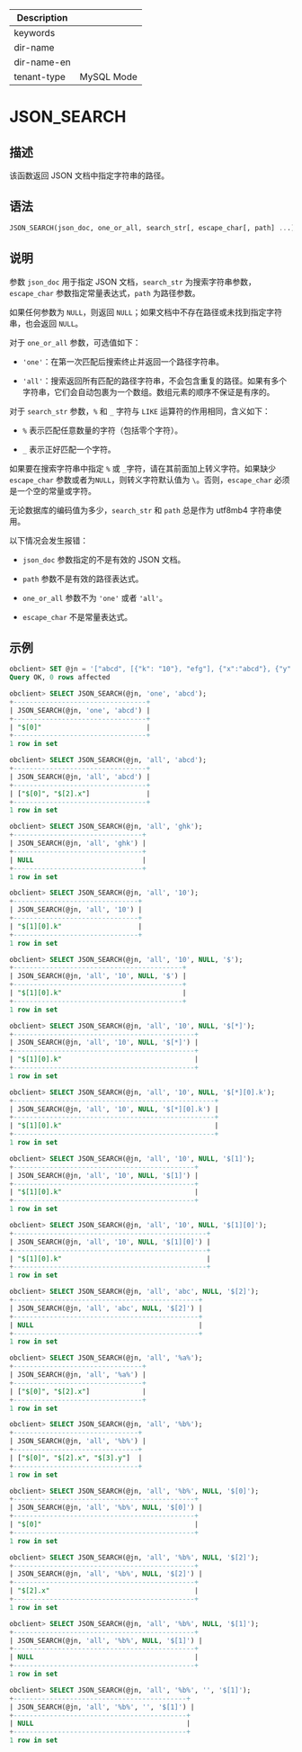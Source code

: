 | Description   |                 |
|---------------|-----------------|
| keywords      |                 |
| dir-name      |                 |
| dir-name-en   |                 |
| tenant-type   | MySQL Mode      |

# JSON_SEARCH

## 描述

该函数返回 JSON 文档中指定字符串的路径。

## 语法

```sql
JSON_SEARCH(json_doc, one_or_all, search_str[, escape_char[, path] ...])
```

## 说明

参数 `json_doc` 用于指定 JSON 文档，`search_str` 为搜索字符串参数，`escape_char` 参数指定常量表达式，`path` 为路径参数。

如果任何参数为 `NULL`，则返回 `NULL`；如果文档中不存在路径或未找到指定字符串，也会返回 `NULL`。

对于 `one_or_all` 参数，可选值如下：

* `'one'`：在第一次匹配后搜索终止并返回一个路径字符串。

* `'all'`：搜索返回所有匹配的路径字符串，不会包含重复的路径。如果有多个字符串，它们会自动包裹为一个数组。数组元素的顺序不保证是有序的。

对于 `search_str` 参数，`%` 和 `_` 字符与 `LIKE` 运算符的作用相同，含义如下：

* `%` 表示匹配任意数量的字符（包括零个字符）。

* `_` 表示正好匹配一个字符。

如果要在搜索字符串中指定 `%` 或 `_`字符，请在其前面加上转义字符。如果缺少 `escape_char` 参数或者为`NULL`，则转义字符默认值为 `\`。否则，`escape_char` 必须是一个空的常量或字符。

无论数据库的编码值为多少，`search_str` 和 `path` 总是作为 utf8mb4 字符串使用。

以下情况会发生报错：

* `json_doc` 参数指定的不是有效的 JSON 文档。

* `path` 参数不是有效的路径表达式。

* `one_or_all` 参数不为 `'one'` 或者 `'all'`。

* `escape_char` 不是常量表达式。

## 示例

```sql
obclient> SET @jn = '["abcd", [{"k": "10"}, "efg"], {"x":"abcd"}, {"y":"cdef"}]';
Query OK, 0 rows affected

obclient> SELECT JSON_SEARCH(@jn, 'one', 'abcd');
+---------------------------------+
| JSON_SEARCH(@jn, 'one', 'abcd') |
+---------------------------------+
| "$[0]"                          |
+---------------------------------+
1 row in set

obclient> SELECT JSON_SEARCH(@jn, 'all', 'abcd');
+---------------------------------+
| JSON_SEARCH(@jn, 'all', 'abcd') |
+---------------------------------+
| ["$[0]", "$[2].x"]              |
+---------------------------------+
1 row in set

obclient> SELECT JSON_SEARCH(@jn, 'all', 'ghk');
+--------------------------------+
| JSON_SEARCH(@jn, 'all', 'ghk') |
+--------------------------------+
| NULL                           |
+--------------------------------+
1 row in set

obclient> SELECT JSON_SEARCH(@jn, 'all', '10');
+-------------------------------+
| JSON_SEARCH(@jn, 'all', '10') |
+-------------------------------+
| "$[1][0].k"                   |
+-------------------------------+
1 row in set

obclient> SELECT JSON_SEARCH(@jn, 'all', '10', NULL, '$');
+------------------------------------------+
| JSON_SEARCH(@jn, 'all', '10', NULL, '$') |
+------------------------------------------+
| "$[1][0].k"                              |
+------------------------------------------+
1 row in set

obclient> SELECT JSON_SEARCH(@jn, 'all', '10', NULL, '$[*]');
+---------------------------------------------+
| JSON_SEARCH(@jn, 'all', '10', NULL, '$[*]') |
+---------------------------------------------+
| "$[1][0].k"                                 |
+---------------------------------------------+
1 row in set

obclient> SELECT JSON_SEARCH(@jn, 'all', '10', NULL, '$[*][0].k');
+--------------------------------------------------+
| JSON_SEARCH(@jn, 'all', '10', NULL, '$[*][0].k') |
+--------------------------------------------------+
| "$[1][0].k"                                      |
+--------------------------------------------------+
1 row in set

obclient> SELECT JSON_SEARCH(@jn, 'all', '10', NULL, '$[1]');
+---------------------------------------------+
| JSON_SEARCH(@jn, 'all', '10', NULL, '$[1]') |
+---------------------------------------------+
| "$[1][0].k"                                 |
+---------------------------------------------+
1 row in set

obclient> SELECT JSON_SEARCH(@jn, 'all', '10', NULL, '$[1][0]');
+------------------------------------------------+
| JSON_SEARCH(@jn, 'all', '10', NULL, '$[1][0]') |
+------------------------------------------------+
| "$[1][0].k"                                    |
+------------------------------------------------+
1 row in set

obclient> SELECT JSON_SEARCH(@jn, 'all', 'abc', NULL, '$[2]');
+----------------------------------------------+
| JSON_SEARCH(@jn, 'all', 'abc', NULL, '$[2]') |
+----------------------------------------------+
| NULL                                         |
+----------------------------------------------+
1 row in set

obclient> SELECT JSON_SEARCH(@jn, 'all', '%a%');
+--------------------------------+
| JSON_SEARCH(@jn, 'all', '%a%') |
+--------------------------------+
| ["$[0]", "$[2].x"]             |
+--------------------------------+
1 row in set

obclient> SELECT JSON_SEARCH(@jn, 'all', '%b%');
+-------------------------------+
| JSON_SEARCH(@jn, 'all', '%b%') |
+-------------------------------+
| ["$[0]", "$[2].x", "$[3].y"]  |
+-------------------------------+
1 row in set

obclient> SELECT JSON_SEARCH(@jn, 'all', '%b%', NULL, '$[0]');
+---------------------------------------------+
| JSON_SEARCH(@jn, 'all', '%b%', NULL, '$[0]') |
+---------------------------------------------+
| "$[0]"                                      |
+---------------------------------------------+
1 row in set

obclient> SELECT JSON_SEARCH(@jn, 'all', '%b%', NULL, '$[2]');
+---------------------------------------------+
| JSON_SEARCH(@jn, 'all', '%b%', NULL, '$[2]') |
+---------------------------------------------+
| "$[2].x"                                    |
+---------------------------------------------+
1 row in set

obclient> SELECT JSON_SEARCH(@jn, 'all', '%b%', NULL, '$[1]');
+---------------------------------------------+
| JSON_SEARCH(@jn, 'all', '%b%', NULL, '$[1]') |
+---------------------------------------------+
| NULL                                        |
+---------------------------------------------+
1 row in set

obclient> SELECT JSON_SEARCH(@jn, 'all', '%b%', '', '$[1]');
+-------------------------------------------+
| JSON_SEARCH(@jn, 'all', '%b%', '', '$[1]') |
+-------------------------------------------+
| NULL                                      |
+-------------------------------------------+
1 row in set
```
